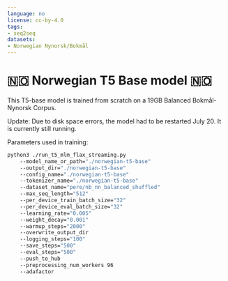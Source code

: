 ```yaml
---
language: no
license: cc-by-4.0
tags:
- seq2seq
datasets:
- Norwegian Nynorsk/Bokmål
---
```

# 🇳🇴 Norwegian T5 Base model 🇳🇴  
This T5-base model is trained from scratch on a 19GB Balanced Bokmål-Nynorsk Corpus.

Update: Due to disk space errors, the model had to be restarted July 20. It is currently still running.

Parameters used in training:
```bash
python3 ./run_t5_mlm_flax_streaming.py 
    --model_name_or_path="./norwegian-t5-base"
    --output_dir="./norwegian-t5-base" 
    --config_name="./norwegian-t5-base" 
    --tokenizer_name="./norwegian-t5-base" 
    --dataset_name="pere/nb_nn_balanced_shuffled"  
    --max_seq_length="512" 
    --per_device_train_batch_size="32" 
    --per_device_eval_batch_size="32" 
    --learning_rate="0.005" 
    --weight_decay="0.001" 
    --warmup_steps="2000" 
    --overwrite_output_dir  
    --logging_steps="100" 
    --save_steps="500" 
    --eval_steps="500"
    --push_to_hub 
    --preprocessing_num_workers 96 
    --adafactor 
```